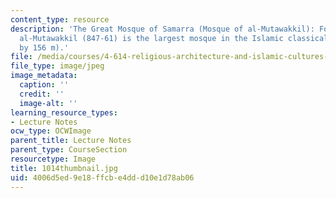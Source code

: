 ```yaml
---
content_type: resource
description: 'The Great Mosque of Samarra (Mosque of al-Mutawakkil): Founded by caliph
  al-Mutawakkil (847-61) is the largest mosque in the Islamic classical period (240
  by 156 m).'
file: /media/courses/4-614-religious-architecture-and-islamic-cultures-fall-2002/4006d5ed9e18ffcbe4ddd10e1d78ab06_1014thumbnail.jpg
file_type: image/jpeg
image_metadata:
  caption: ''
  credit: ''
  image-alt: ''
learning_resource_types:
- Lecture Notes
ocw_type: OCWImage
parent_title: Lecture Notes
parent_type: CourseSection
resourcetype: Image
title: 1014thumbnail.jpg
uid: 4006d5ed-9e18-ffcb-e4dd-d10e1d78ab06
---
```

